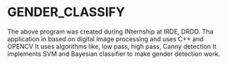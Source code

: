 # GENDER_CLASSIFY
The above program was created during INternship at IRDE, DRDO.
Tha application in based on digital image processing and uses C++ and OPENCV
It uses algorithms like, low pass, high pass, Canny detection
It implements SVM and Bayesian classifier to make gender detection work.

